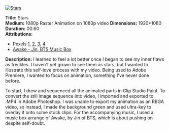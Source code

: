 [![Stars](http://img.youtube.com/vi/SVB81mh1GoU/0.jpg)](http://www.youtube.com/watch?v=SVB81mh1GoU)

**Title:** Stars  
**Medium:** 1080p Raster Animation on 1080p video
**Dimensions:** 1920*1080  
**Duration:** 00:60  
**Attributions:**   

- Pexels [1](https://videos.pexels.com/videos/sea-of-clouds-855679), [2](https://videos.pexels.com/videos/cloudy-sky-after-the-rain-1371078), [3](https://videos.pexels.com/videos/time-lapse-video-of-milky-way-galaxy-857134), [4](https://videos.pexels.com/videos/time-lapse-video-of-sunrise-by-the-sea-854638)
- [Awake - Jin, BTS Music Box](https://www.youtube.com/watch?v=aUnxDdP8CWY)

**Description:** I learned to feel a lot better once I began to see my inner flaws as freckles. I haven't yet grown to see them as stars, but I wanted to illustrate this self-love process with my video. Being used to Adobe Premiere, I wanted to focus on animation, something I've never done before.  

To start, I drew and sequenced all the animated parts in Clip Studio Paint. To convert the still image sequence into video, I imported and exported to .MP4 in Adobe Photoshop. I was unable to export my animation as an RBGA video, so instead, I made the background green and used ultra-key to overlay it onto some stock clips. For the accompanying music, I used a music box arrange of Awake, by Jin of BTS, which is about pushing on despite self-doubt.
